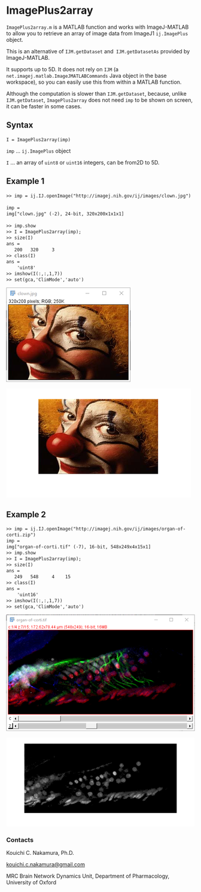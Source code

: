 # ImagePlus2array

`ImagePlus2array.m` is a MATLAB function and works with ImageJ-MATLAB to allow you to retrieve an array of image data from ImageJ1 `ij.ImagePlus` object.

This is an alternative of `IJM.getDataset` and` IJM.getDatasetAs` provided by ImageJ-MATLAB.

It supports up to 5D. It does not rely on `IJM` (a `net.imagej.matlab.ImageJMATLABCommands` Java object in the base workspace), so you can easily use this from within a MATLAB function.

Although the computation is slower than  `IJM.getDataset`, because, unlike `IJM.getDataset`, `ImagePlus2array` does not need `imp` to be shown on screen, it can be faster in some cases.



## Syntax

```
I = ImagePlus2array(imp)
```

`imp` ...  `ij.ImagePlus`  object

`I` ... an array of `uint8` or `uint16` integers, can be from2D to 5D.



## Example 1

```
>> imp = ij.IJ.openImage("http://imagej.nih.gov/ij/images/clown.jpg")

imp =
img["clown.jpg" (-2), 24-bit, 320x200x1x1x1]

>> imp.show
>> I = ImagePlus2array(imp);
>> size(I)
ans =
   200   320     3
>> class(I)
ans =
    'uint8'   
>> imshow(I(:,:,1,7))
>> set(gca,'ClimMode','auto')
```

![](Image003.png)

![](Image004.png)

## Example 2



```
>> imp = ij.IJ.openImage("http://imagej.nih.gov/ij/images/organ-of-corti.zip")
imp =
img["organ-of-corti.tif" (-7), 16-bit, 548x249x4x15x1]
>> imp.show
>> I = ImagePlus2array(imp);
>> size(I)
ans =
   249   548     4    15
>> class(I)
ans =
    'uint16'
>> imshow(I(:,:,1,7))
>> set(gca,'ClimMode','auto')

```

![](Image005.png)



![](Image006.png)

### Contacts

Kouichi C. Nakamura, Ph.D.

[kouichi.c.nakamura@gmail.com](mailto:kouichi.c.nakamura@gmail.com)

MRC Brain Network Dynamics Unit, Department of Pharmacology, University of Oxford